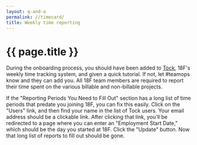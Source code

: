 ```yaml
---
layout: q-and-a
permalink: //timecard/
title: Weekly time reporting
---
```

# {{ page.title }}

During the onboarding process, you should have been added to [Tock](https://tock.18f.gov/), 18F's weekly time tracking system, and given a quick tutorial.  If not, let #teamops know and they can add you.  All 18F team members are required to report their time spent on the various billable and non-billable projects.

If the "Reporting Periods You Need to Fill Out" section has a long list of time periods that predate you joining 18F, you can fix this easily. Click on the "Users" link, and then find your name in the list of Tock users. Your email address should be a clickable link. After clicking that link, you'll be redirected to a page where you can enter an "Employment Start Date," which should be the day you started at 18F. Click the "Update" button. Now that long list of reports to fill out should be gone.
